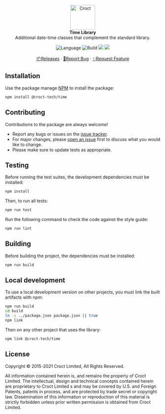 <p align="center">
    <a href="https://croct.com">
        <img src="https://cdn.croct.io/brand/logo/repo-icon-green.svg" alt="Croct" height="80"/>
    </a>
    <br />
    <strong>Time Library</strong>
    <br />
    Additional date-time classes that complement the standard library.
</p>
<p align="center">
    <img alt="Language" src="https://img.shields.io/badge/language-TypeScript-blue" />
    <img alt="Build" src="https://github.com/croct-tech/time-js/actions/workflows/branch-validations.yaml/badge.svg" />
    <a href="https://codeclimate.com/repos/6075b20f54dcd20f24000396/maintainability"><img src="https://api.codeclimate.com/v1/badges/ff00fd9545c98420a6be/maintainability" /></a>
    <a href="https://codeclimate.com/repos/6075b20f54dcd20f24000396/test_coverage"><img src="https://api.codeclimate.com/v1/badges/ff00fd9545c98420a6be/test_coverage" /></a>
    <br />
    <br />
    <a href="https://github.com/croct-tech/value-object-js/releases">📦Releases</a>
        ·
        <a href="https://github.com/croct-tech/value-object-js/issues/new?labels=bug&template=bug-report.md">🐞Report Bug</a>
        ·
        <a href="https://github.com/croct-tech/value-object-js/issues/new?labels=enhancement&template=feature-request.md">✨Request Feature</a>
</p>

## Installation

Use the package manage [NPM](https://getcomposer.org) to install the package:

```sh
npm install @croct-tech/time
```

## Contributing

Contributions to the package are always welcome! 

- Report any bugs or issues on the [issue tracker](https://github.com/croct-tech/time-js/issues).
- For major changes, please [open an issue](https://github.com/croct-tech/time-js/issues) first to discuss what you would like to change.
- Please make sure to update tests as appropriate.

## Testing

Before running the test suites, the development dependencies must be installed:

```sh
npm install
```

Then, to run all tests:

```sh
npm run test
```

Run the following command to check the code against the style guide:

```sh
npm run lint
```

## Building

Before building the project, the dependencies must be installed:

```sh
npm run build
```

## Local development

To use a local development version on other projects, you must link the built artifacts with npm:

```sh
npm run build
cd build
ln -s ../package.json package.json || true
npm link
```

Then on any other project that uses the library:

```sh
npm link @croct-tech/time
```

## License

Copyright © 2015-2021 Croct Limited, All Rights Reserved.

All information contained herein is, and remains the property of Croct Limited. The intellectual, design and technical concepts contained herein are proprietary to Croct Limited s and may be covered by U.S. and Foreign Patents, patents in process, and are protected by trade secret or copyright law. Dissemination of this information or reproduction of this material is strictly forbidden unless prior written permission is obtained from Croct Limited.
